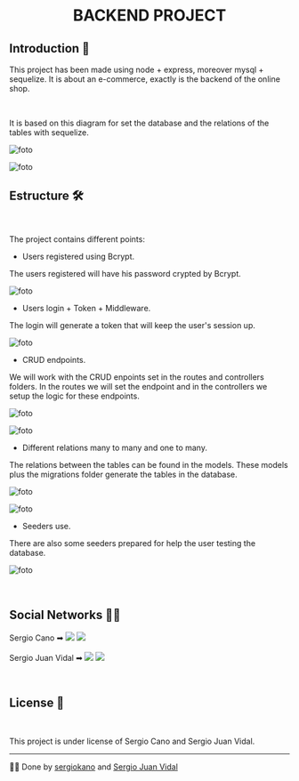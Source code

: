 <h1 align="center"> BACKEND PROJECT <project-name></h1>

## Introduction 🚀

This project has been made using node + express, moreover mysql + sequelize.
It is about an e-commerce, exactly is the backend of the online shop.

<br>

It is based on this diagram for set the database and the relations of the tables with sequelize.

![foto](assets/Sin%20t%C3%ADtulo.png)

![foto](assets/database.png)

## Estructure 🛠️

<br>

The project contains different points:
- Users registered using Bcrypt.

The users registered will have his password crypted by Bcrypt.

![foto](assets/bcrypt.png)

- Users login + Token + Middleware.

The login will generate a token that will keep the user's session up.

![foto](assets/crypt.png)

- CRUD endpoints.

We will work with the CRUD enpoints set in the routes and controllers folders. In the routes we will set the endpoint and in the controllers
we setup the logic for these endpoints.

![foto](assets/controllers.png)

![foto](assets/routes.png)

- Different relations many to many and one to many.

The relations between the tables can be found in the models. These models plus the migrations folder generate the tables in the database.

![foto](assets/migrations.png)

![foto](assets/models.png)

- Seeders use.
  
There are also some seeders prepared for help the user testing the database.

![foto](assets/seeders.png)

  <br>
  
  ## Social Networks 👨‍💻️
  
Sergio Cano  ➡      <a href = "mailto:sergiocano.design@gmail.com"><img src="https://img.shields.io/badge/-Gmail-%23333?style=for-the-badge&logo=gmail&logoColor=white" target="_blank"></a>
    <a href="https://www.linkedin.com/in/sergiocano-frontend-backend-mern/" target="_blank"><img src="https://img.shields.io/badge/-LinkedIn-%230077B5?style=for-the-badge&logo=linkedin&logoColor=white" target="_blank"></a> 
  <br>  <br> 
Sergio Juan Vidal  ➡      <a href = "mailto:juanvidal.sergio@gmail.com"><img src="https://img.shields.io/badge/-Gmail-%23333?style=for-the-badge&logo=gmail&logoColor=white" target="_blank"></a>
    <a href="https://www.linkedin.com/in/sergio-juan-vidal-2640ba256/" target="_blank"><img src="https://img.shields.io/badge/-LinkedIn-%230077B5?style=for-the-badge&logo=linkedin&logoColor=white" target="_blank"></a> 

  <br>
  
## License 📄
  
<br>
  
This project is under license of Sergio Cano and Sergio Juan Vidal.
  
---
👨‍💻️ Done by [sergiokano](https://github.com/sergiokano) and [Sergio Juan Vidal](https://github.com/SergioJ-Vidal) 
